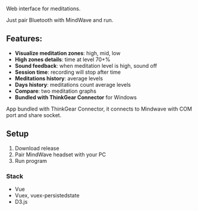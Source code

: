 Web interface for meditations.

Just pair Bluetooth with MindWave and run.

## Features:
- **Visualize meditation zones**: high, mid, low
- **High zones details**: time at level 70+%
- **Sound feedback**: when meditation level is high, sound off
- **Session time**: recording will stop after time
- **Meditations history**: average levels
- **Days history**: meditations count average levels
- **Compare**: two meditation graphs
- **Bundled with ThinkGear Connector** for Windows

App bundled with ThinkGear Connector, it connects to Mindwave with COM port and share socket.

## Setup
1. Download release
2. Pair MindWave headset with your PC
3. Run program

### Stack
- Vue
- Vuex, vuex-persistedstate
- D3.js
